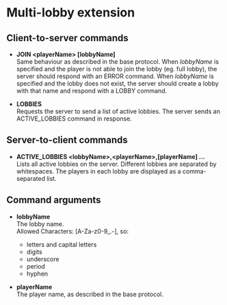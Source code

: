 # Multi-lobby extension



## Client-to-server commands
- **JOIN &lt;playerName&gt; \[lobbyName\]**  
Same behaviour as described in the base protocol.
When _lobbyName_ is specified and the player is not able to join the lobby (eg. full lobby), the server should respond with an ERROR command.
When _lobbyName_ is specified and the lobby does not exist, the server should create a lobby with that name and respond with a LOBBY command.

- **LOBBIES**  
Requests the server to send a list of active lobbies. The server sends an ACTIVE_LOBBIES command in response.

## Server-to-client commands
- **ACTIVE_LOBBIES &lt;lobbyName&gt;,&lt;playerName&gt;,\[playerName\] ...**  
Lists all active lobbies on the server. Different lobbies are separated by whitespaces. The players in each lobby are displayed as a comma-separated list.

## Command arguments
- **lobbyName**  
  The lobby name.  
  Allowed Characters: [A-Za-z0-9\_.-], so:
  - letters and capital letters
  - digits
  - underscore
  - period
  - hyphen

- **playerName**  
  The player name, as described in the base protocol.
